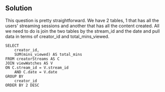 ## Solution
This question is pretty straightforward. We have 2 tables, 1 that has all the users' streaming sessions and another that has all the content created. 
All we need to do is join the two tables by the stream_id and the date and pull data in terms of creator_id and total_mins_viewed.

```sql:
SELECT
    creator_id,
    SUM(mins_viewed) AS total_mins
FROM creatorStreams AS C
JOIN viewWatches AS V
ON C.stream_id = V.stream_id
    AND C.date = V.date
GROUP BY
    creator_id
ORDER BY 2 DESC
``` 
